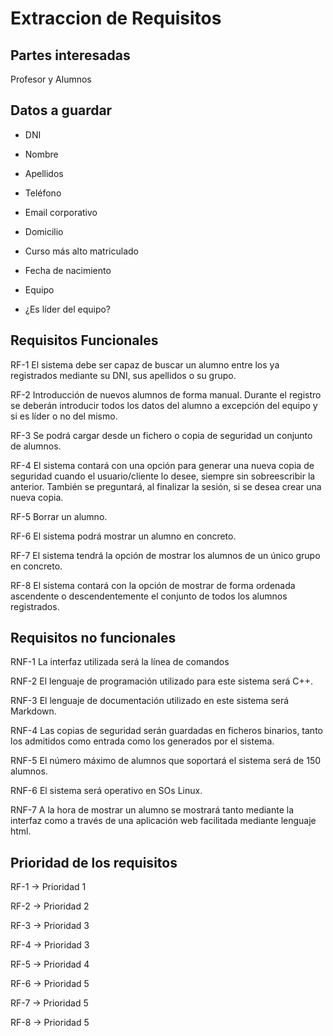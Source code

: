 # Extraccion de Requisitos

## Partes interesadas

Profesor y Alumnos

## Datos a guardar

* DNI

* Nombre

* Apellidos

* Teléfono

* Email corporativo

* Domicilio

* Curso más alto matriculado

* Fecha de nacimiento

* Equipo

* ¿Es líder del equipo?

## Requisitos Funcionales

RF-1 El sistema debe ser capaz de buscar un alumno entre los ya registrados mediante su DNI, sus apellidos o su grupo.

RF-2 Introducción de nuevos alumnos de forma manual. Durante el registro se deberán introducir todos los datos del alumno a excepción del equipo y si es líder o no del mismo.

RF-3 Se podrá cargar desde un fichero o copia de seguridad un conjunto de alumnos.

RF-4 El sistema contará con una opción para generar una nueva copia de seguridad cuando el usuario/cliente lo desee, siempre sin sobreescribir la anterior. También se preguntará, al finalizar la sesión, si se desea crear una nueva copia.

RF-5 Borrar un alumno.

RF-6 El sistema podrá mostrar un alumno en concreto.

RF-7 El sistema tendrá la opción de mostrar los alumnos de un único grupo en concreto.

RF-8 El sistema contará con la opción de mostrar de forma ordenada ascendente o descendentemente el conjunto de todos los alumnos registrados.

## Requisitos no funcionales

RNF-1 La interfaz utilizada será la línea de comandos

RNF-2 El lenguaje de programación utilizado para este sistema será C++.

RNF-3 El lenguaje de documentación utilizado en este sistema será Markdown.

RNF-4 Las copias de seguridad serán guardadas en ficheros binarios, tanto los admitidos como entrada como los generados por el sistema.

RNF-5 El número máximo de alumnos que soportará el sistema será de 150 alumnos.

RNF-6 El sistema será operativo en SOs Linux.

RNF-7 A la hora de mostrar un alumno se mostrará tanto mediante la interfaz como a través de una aplicación web facilitada mediante lenguaje html.

## Prioridad de los requisitos

RF-1 -> Prioridad 1

RF-2 -> Prioridad 2

RF-3 -> Prioridad 3

RF-4 -> Prioridad 3

RF-5 -> Prioridad 4

RF-6 -> Prioridad 5

RF-7 -> Prioridad 5

RF-8 -> Prioridad 5
